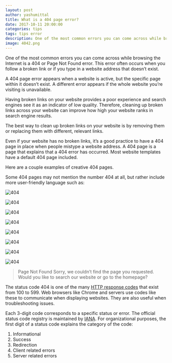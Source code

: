 ```yaml
---
layout: post
author: yashumittal
title: What is a 404 page error?
date: 2017-10-11 20:00:00
categories: tips
tags: tips error
description: One of the most common errors you can come across while browsing the Internet is a 404 or Page Not Found error. This error often occurs when you follow a broken link or if you type in a website address that doesn’t exist.
image: 4042.png
---
```


One of the most common errors you can come across while browsing the Internet is a 404 or Page Not Found error. This error often occurs when you follow a broken link or if you type in a website address that doesn’t exist.

A 404 page error appears when a website is active, but the specific page within it doesn’t exist. A different error appears if the whole website you’re visiting is unavailable.

Having broken links on your website provides a poor experience and search engines see it as an indicator of low quality. Therefore, cleaning up broken links across your website can improve how high your website ranks in search engine results.

The best way to clean up broken links on your website is by removing them or replacing them with different, relevant links.

Even if your website has no broken links, it’s a good practice to have a 404 page in place when people mistype a website address. A 404 page is a page that explains that a 404 error has occurred. Most website templates have a default 404 page included.

Here are a couple examples of creative 404 pages.

Some 404 pages may not mention the number 404 at all, but rather include more user-friendly language such as:

![404](//blog.codecarrot.net/images/dribbble_404.gif)

![404](//blog.codecarrot.net/images/octupus_404.jpg)

![404](//blog.codecarrot.net/images/404.png)

![404](//blog.codecarrot.net/images/404_blog_image.png)

![404](//blog.codecarrot.net/images/404_dribbble.gif)

![404](//blog.codecarrot.net/images/404-01.png)

![404](//blog.codecarrot.net/images/404-page.gif)

![404](//blog.codecarrot.net/images/404-in-app.gif)

<blockquote>
Page Not Found
Sorry, we couldn’t find the page you requested. Would you like to search our website or go to the homepage?
</blockquote>

The status code 404 is one of the many [HTTP response codes](//en.wikipedia.org/wiki/List_of_HTTP_status_codes) that exist from 100 to 599. Web browsers like Chrome and servers use codes like these to communicate when displaying websites. They are also useful when troubleshooting issues.

Each 3-digit code corresponds to a specific status or error. The official status code registry is maintained by [IANA](//www.iana.org/assignments/http-status-codes/http-status-codes.xhtml). For organizational purposes, the first digit of a status code explains the category of the code:

1. Informational
2. Success
3. Redirection
4. Client related errors
5. Server related errors
